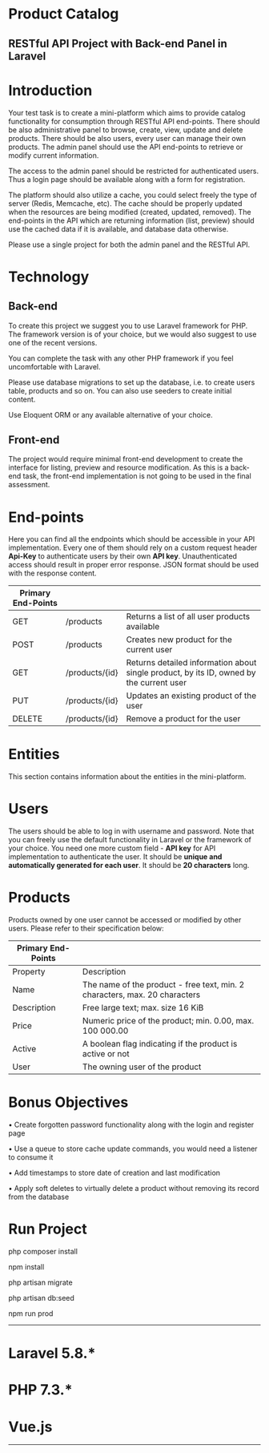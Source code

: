 # Product Catalog
## RESTful API Project with Back-end Panel in Laravel

# Introduction

Your test task is to create a mini-platform which aims to provide catalog functionality for
consumption through RESTful API end-points. There should be also administrative panel to
browse, create, view, update and delete products. There should be also users, every user can
manage their own products. The admin panel should use the API end-points to retrieve or modify
current information.

The access to the admin panel should be restricted for authenticated users. Thus a login page
should be available along with a form for registration.

The platform should also utilize a cache, you could select freely the type of server (Redis,
Memcache, etc). The cache should be properly updated when the resources are being modified
(created, updated, removed). The end-points in the API which are returning information (list,
preview) should use the cached data if it is available, and database data otherwise.

Please use a single project for both the admin panel and the RESTful API.

# Technology

## Back-end

To create this project we suggest you to use Laravel framework for PHP. The framework version is
of your choice, but we would also suggest to use one of the recent versions.

You can complete the task with any other PHP framework if you feel uncomfortable with Laravel.

Please use database migrations to set up the database, i.e. to create users table, products and so
on. You can also use seeders to create initial content.

Use Eloquent ORM or any available alternative of your choice.

## Front-end

The project would require minimal front-end development to create the interface for listing,
preview and resource modification. As this is a back-end task, the front-end implementation is not
going to be used in the final assessment.

# End-points
Here you can find all the endpoints which should be accessible in your API implementation. Every
one of them should rely on a custom request header **Api-Key** to authenticate users by their own
**API key**. Unauthenticated access should result in proper error response. JSON format should be
used with the response content.

| Primary End-Points |||
| ------------- |---------------|-------|
| GET      | /products      | Returns a list of all user products available |
| POST     | /products      | Creates new product for the current user |
| GET      | /products/{id} | Returns detailed information about single product, by its ID, owned by the current user |
| PUT      | /products/{id} | Updates an existing product of the user |
| DELETE   | /products/{id} | Remove a product for the user |

# Entities

This section contains information about the entities in the mini-platform.

# Users

The users should be able to log in with username and password. Note that you can freely use the
default functionality in Laravel or the framework of your choice. You need one more custom field -
**API key** for API implementation to authenticate the user. It should be **unique and automatically
generated for each user**. It should be **20 characters** long.

# Products

Products owned by one user cannot be accessed or modified by other users. Please refer to their
specification below:

| Primary End-Points ||
| ------------- |---------------|
| Property      | Description      |
| Name     | The name of the product - free text, min. 2 characters, max. 20 characters      |
| Description      | Free large text; max. size 16 KiB |
| Price      | Numeric price of the product; min. 0.00, max. 100 000.00 |
| Active   | A boolean flag indicating if the product is active or not |
| User   | The owning user of the product |

# Bonus Objectives
• Create forgotten password functionality along with the login and register page

• Use a queue to store cache update commands, you would need a listener to consume it

• Add timestamps to store date of creation and last modification

• Apply soft deletes to virtually delete a product without removing its record from the database

# Run Project

php composer install

npm install

php artisan migrate

php artisan db:seed

npm run prod

---

# Laravel 5.8.*

# PHP 7.3.*

# Vue.js

---